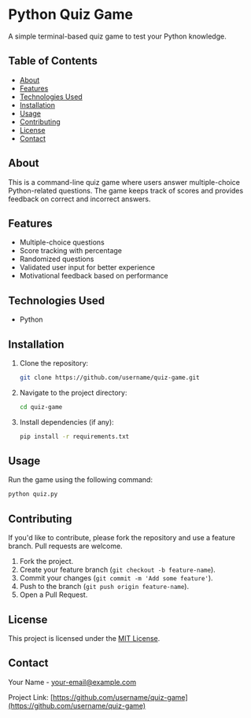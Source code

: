 # Python Quiz Game

A simple terminal-based quiz game to test your Python knowledge.

## Table of Contents
- [About](#about)
- [Features](#features)
- [Technologies Used](#technologies-used)
- [Installation](#installation)
- [Usage](#usage)
- [Contributing](#contributing)
- [License](#license)
- [Contact](#contact)

## About

This is a command-line quiz game where users answer multiple-choice Python-related questions. The game keeps track of scores and provides feedback on correct and incorrect answers.

## Features

- Multiple-choice questions
- Score tracking with percentage
- Randomized questions
- Validated user input for better experience
- Motivational feedback based on performance

## Technologies Used

- Python

## Installation

1. Clone the repository:
   ```bash
   git clone https://github.com/username/quiz-game.git
   ```
2. Navigate to the project directory:
   ```bash
   cd quiz-game
   ```
3. Install dependencies (if any):
   ```bash
   pip install -r requirements.txt
   ```

## Usage

Run the game using the following command:
```bash
python quiz.py
```

## Contributing

If you'd like to contribute, please fork the repository and use a feature branch. Pull requests are welcome.

1. Fork the project.
2. Create your feature branch (`git checkout -b feature-name`).
3. Commit your changes (`git commit -m 'Add some feature'`).
4. Push to the branch (`git push origin feature-name`).
5. Open a Pull Request.

## License

This project is licensed under the [MIT License](LICENSE).

## Contact

Your Name - [your-email@example.com](mailto:your-email@example.com)

Project Link: [https://github.com/username/quiz-game](https://github.com/username/quiz-game)

